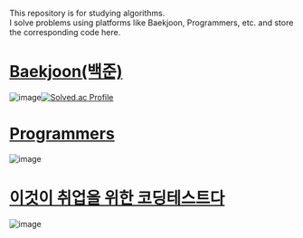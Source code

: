 This repository is for studying algorithms.</br>
I solve problems using platforms like Baekjoon, Programmers, etc. and store the corresponding code here.</br>

# [Baekjoon(백준)](https://www.acmicpc.net/)
![image](https://github.com/user-attachments/assets/f19f604d-76cf-4d9f-ba0a-1e76ffc8a54d)[![Solved.ac Profile](http://mazassumnida.wtf/api/v2/generate_badge?boj=mldlcl2022)](https://solved.ac/mldlcl2022/)

# [Programmers](https://programmers.co.kr/)
![image](https://github.com/user-attachments/assets/97bab916-59dd-4d6f-869d-4bcfe104bf5a)


# [이것이 취업을 위한 코딩테스트다](https://github.com/ndb796/python-for-coding-test)
![image](https://github.com/user-attachments/assets/e396fa76-bd50-4e54-9277-5adb2cbd2759)

